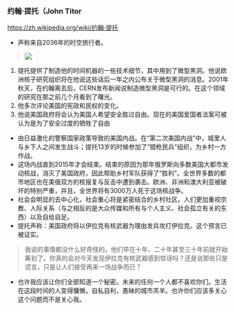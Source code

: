 ### 约翰·提托（John Titor
https://zh.wikipedia.org/wiki/约翰·提托
- 声称来自2036年的时空旅行者。
>![](https://upload.wikimedia.org/wikipedia/en/7/74/Titor_insignia.jpg)
1. 提托提供了制造他的时间机器的一些技术细节，其中用到了微型黑洞。他说欧洲核子研究组织将在他说这些话后一年之内公布关于微型黑洞的消息。2001年秋天，在约翰离去后，CERN发布新闻说制造微型黑洞是可行的。在这个领域的研究在那之前几个月看到了曙光。
3. 他多次评论美国的宪政和民权的变化。
6. 他说美国政府将会认为美国人希望安全胜过自由。现在的美国爱国者法案可被认为是为了安全过度的牺牲了自由
- 由日益激化的警察国家政策导致的美国内战。在“第二次美国内战”中，城里人与乡下人之间发生战斗；提托13岁的时候参加了“猎枪民兵”组织，为乡村一方作战。
- 这场内战直到2015年才会结束。结束的原因为那年俄罗斯向多数美国大都市发动核战，消灭了美国政府，因此帮助乡村军队获得了“胜利”。全世界多数的都市地区也在美俄双方的核报复与反击中遭到袭击。欧洲、非洲和澳大利亚被破坏的特别严重，并且，全世界将有3000万人死于这场核战争。
- 社会会明显的去中心化，社会重心将是紧密结合的乡村社区。人们更加重视宗教、人际关系（与之相反的是大众传媒和所有与个人主义、社会孤立有关的东西）以及自给自足。
- 提托声称：美国政府将以伊拉克有核武器为理由发兵攻打伊拉克。这个预言已被证实。
>我说的事情都没什么好奇怪的。他们早在十年、二十年甚至三十年前就开始筹划了。你真的会对今天发现伊拉克有核武器感到惊讶吗？还是说那些只是谎言，只是让人们接受再来一场战争而已？
- 也许我应该让你们全部知道一个秘密。未来的任何一个人都不喜欢你们。生活在这段时间的人变得慵懒，自私自利，愚昧的城市羔羊。也许你们应该多关心这个问题而不是关心我。